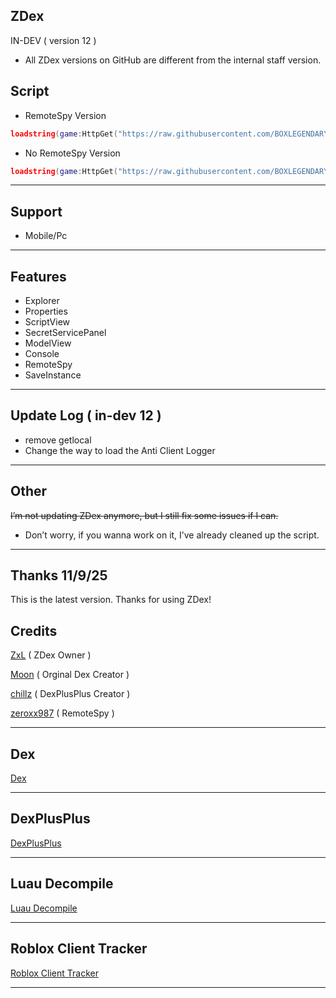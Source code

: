 ## ZDex 
IN-DEV ( version 12 )
* All ZDex versions on GitHub are different from the internal staff version.
## Script
* RemoteSpy Version
```lua
loadstring(game:HttpGet("https://raw.githubusercontent.com/BOXLEGENDARY/ZDex/main/ZDex1.lua"))()
```
* No RemoteSpy Version
```lua
loadstring(game:HttpGet("https://raw.githubusercontent.com/BOXLEGENDARY/ZDex/main/ZDex2.lua"))()
```

---

## Support
* Mobile/Pc

---

## Features
* Explorer
* Properties
* ScriptView
* SecretServicePanel
* ModelView
* Console
* RemoteSpy
* SaveInstance

---

## Update Log ( in-dev 12 )
* remove getlocal
* Change the way to load the Anti Client Logger

---

## Other
~~I’m not updating ZDex anymore, but I still fix some issues if I can.~~
* Don’t worry, if you wanna work on it, I’ve already cleaned up the script.

---

## Thanks 11/9/25
This is the latest version. Thanks for using ZDex!

## Credits
[ZxL](https://youtu.be/dQw4w9WgXcQ?si=IkAXjfO3Uf2UOJ9V) ( ZDex Owner )

[Moon](https://github.com/LorekeeperZinnia) ( Orginal Dex Creator )

[chillz](https://github.com/AZYsGithub) ( DexPlusPlus Creator )

[zeroxx987](https://scriptblox.com/script/Universal-Script-BootSpy-12998) ( RemoteSpy )

---

## Dex
[Dex](https://github.com/LorekeeperZinnia/Dex)

---

## DexPlusPlus
[DexPlusPlus](https://github.com/AZYsGithub/DexPlusPlus)

---

## Luau Decompile
[Luau Decompile](https://github.com/BOXLEGENDARY/LuauDecompile)

---

## Roblox Client Tracker

[Roblox Client Tracker](https://github.com/MaximumADHD/Roblox-Client-Tracker)

---
